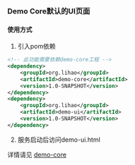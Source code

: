 ### Demo Core默认的UI页面

#### 使用方式

1. 引入pom依赖
```xml
<!-- 此功能需要依赖demo-core工程 -->
<dependency>
    <groupId>org.lihao</groupId>
    <artifactId>demo-core</artifactId>
    <version>1.0-SNAPSHOT</version>
</dependency>
<dependency>
    <groupId>org.lihao</groupId>
    <artifactId>demo-ui</artifactId>
    <version>1.0-SNAPSHOT</version>
</dependency>
```

2. 服务启动后访问demo-ui.html
  
  
详情请见
  [demo-core](http://192.168.90.8/lihao/demo1/tree/master/demo-core)